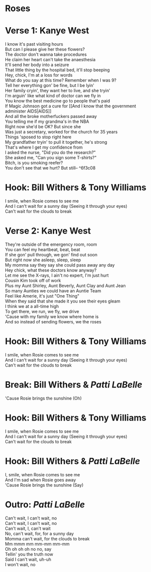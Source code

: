 # Roses

# Verse 1: Kanye West

I know it's past visiting hours  
But can I please give her these flowers?  
The doctor don't wanna take procedures  
He claim her heart can't take the anaesthesia  
It'll send her body into a seizure  
That little thing by the hospital bed, it'll stop beeping  
Hey, chick, I'm at a loss for words  
What do you say at this time? Remember when I was 9?  
Tell her everything gon' be fine, but I be lyin'  
Her family cryin', they want her to live, and she tryin'  
I'm arguin' like what kind of doctor can we fly in  
You know the best medicine go to people that's paid  
If Magic Johnson got a cure for [[And I know that the government administer AIDS|AIDS]]  
And all the broke motherfuckers passed away  
You telling me if my grandma's in the NBA  
Right now she'd be OK? But since she  
Was just a secretary, worked for the church for 35 years  
Things 'sposed to stop right here  
My grandfather tryin' to pull it together, he's strong  
That's where I get my confidence from  
I asked the nurse, "Did you do the research?"  
She asked me, "Can you sign some T-shirts?"  
Bitch, is you smoking reefer?  
You don't see that we hurt? But still– ^6f3c08

# Hook: Bill Withers & Tony Williams

I smile, when Rosie comes to see me  
And I can't wait for a sunny day (Seeing it through your eyes)  
Can't wait for the clouds to break  

# Verse 2: Kanye West

They're outside of the emergency room, room  
You can feel my heartbeat, beat, beat  
If she gon' pull through, we gon' find out soon  
But right now she asleep, sleep, sleep  
My momma say they say she could pass away any day  
Hey chick, what these doctors know anyway?  
Let me see the X-rays, I ain't no expert, I'm just hurt  
Cousin Kim took off of work  
Plus my Aunt Shirley, Aunt Beverly, Aunt Clay and Aunt Jean  
So many Aunties we could have an Auntie Team  
Feel like Amerie, it's just "One Thing"  
When they said that she made it you see their eyes gleam  
I think we at a all-time high  
To get there, we run, we fly, we drive  
'Cause with my family we know where home is  
And so instead of sending flowers, we the roses  

# Hook: Bill Withers & Tony Williams

I smile, when Rosie comes to see me  
And I can't wait for a sunny day (Seeing it through your eyes)  
Can't wait for the clouds to break  

# Break: Bill Withers & _Patti LaBelle_

'Cause Rosie brings the sunshine (Oh)  

# Hook: Bill Withers & Tony Williams

I smile, when Rosie comes to see me  
And I can't wait for a sunny day (Seeing it through your eyes)  
Can't wait for the clouds to break  

# Hook: Bill Withers & _Patti LaBelle_

I, smile, when Rosie comes to see me  
And I'm sad when Rosie goes away  
'Cause Rosie brings the sunshine (Say)  

# Outro: _Patti LaBelle_

Can't wait, I can't wait, no  
Can't wait, I can't wait, no  
Can't wait, I, can't wait  
No, can't wait, for, for a sunny day  
Momma can't wait, for the clouds to break  
Mm mmm mm mm-mm mm-mm  
Oh oh oh oh no no, say  
Tellin' you the truth now  
Said I can't wait, uh-uh  
I won't wait, no
